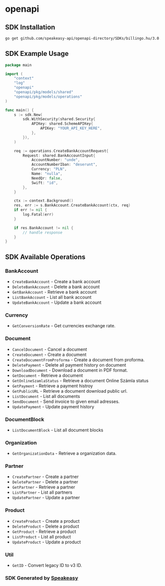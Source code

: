 # openapi

<!-- Start SDK Installation -->
## SDK Installation

```bash
go get github.com/speakeasy-api/openapi-directory/SDKs/billingo.hu/3.0.7/go
```
<!-- End SDK Installation -->

## SDK Example Usage
<!-- Start SDK Example Usage -->
```go
package main

import (
    "context"
    "log"
    "openapi"
    "openapi/pkg/models/shared"
    "openapi/pkg/models/operations"
)

func main() {
    s := sdk.New(
        sdk.WithSecurity(shared.Security{
            APIKey: shared.SchemeAPIKey{
                APIKey: "YOUR_API_KEY_HERE",
            },
        }),
    )

    req := operations.CreateBankAccountRequest{
        Request: shared.BankAccountInput{
            AccountNumber: "unde",
            AccountNumberIban: "deserunt",
            Currency: "PLN",
            Name: "nulla",
            NeedQr: false,
            Swift: "id",
        },
    }

    ctx := context.Background()
    res, err := s.BankAccount.CreateBankAccount(ctx, req)
    if err != nil {
        log.Fatal(err)
    }

    if res.BankAccount != nil {
        // handle response
    }
}
```
<!-- End SDK Example Usage -->

<!-- Start SDK Available Operations -->
## SDK Available Operations


### BankAccount

* `CreateBankAccount` - Create a bank account
* `DeleteBankAccount` - Delete a bank account
* `GetBankAccount` - Retrieve a bank account
* `ListBankAccount` - List all bank account
* `UpdateBankAccount` - Update a bank account

### Currency

* `GetConversionRate` - Get currencies exchange rate.

### Document

* `CancelDocument` - Cancel a document
* `CreateDocument` - Create a document
* `CreateDocumentFromProforma` - Create a document from proforma.
* `DeletePayment` - Delete all payment history on document
* `DownloadDocument` - Download a document in PDF format.
* `GetDocument` - Retrieve a document
* `GetOnlineSzamlaStatus` - Retrieve a document Online Számla status
* `GetPayment` - Retrieve a payment histroy
* `GetPublicURL` - Retrieve a document download public url.
* `ListDocument` - List all documents
* `SendDocument` - Send invoice to given email adresses.
* `UpdatePayment` - Update payment history

### DocumentBlock

* `ListDocumentBlock` - List all document blocks

### Organization

* `GetOrganizationData` - Retrieve a organization data.

### Partner

* `CreatePartner` - Create a partner
* `DeletePartner` - Delete a partner
* `GetPartner` - Retrieve a partner
* `ListPartner` - List all partners
* `UpdatePartner` - Update a partner

### Product

* `CreateProduct` - Create a product
* `DeleteProduct` - Delete a product
* `GetProduct` - Retrieve a product
* `ListProduct` - List all product
* `UpdateProduct` - Update a product

### Util

* `GetID` - Convert legacy ID to v3 ID.
<!-- End SDK Available Operations -->

### SDK Generated by [Speakeasy](https://docs.speakeasyapi.dev/docs/using-speakeasy/client-sdks)
